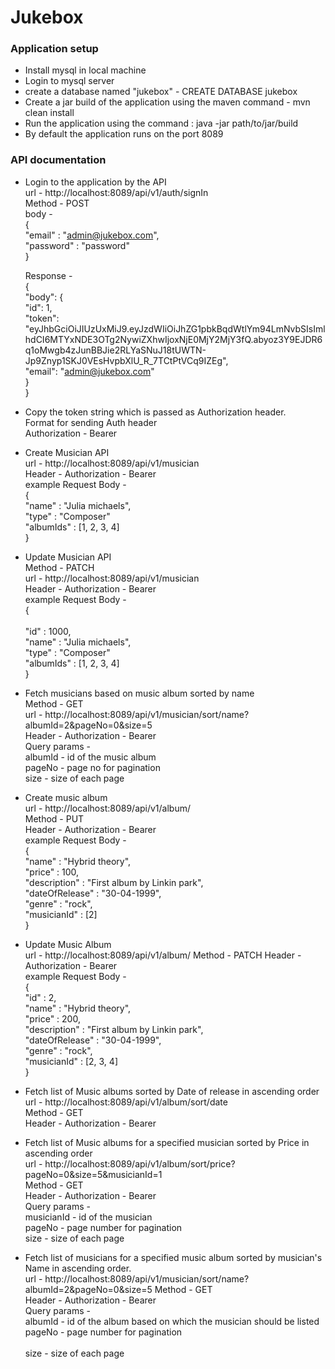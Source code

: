 # Jukebox

### Application setup

* Install mysql in local machine
* Login to mysql server
* create a database named "jukebox" - CREATE DATABASE jukebox
* Create a jar build of the application using the maven command - mvn clean install
* Run the application using the command : java -jar path/to/jar/build
* By default the application runs on the port 8089


### API documentation
* Login to the application by the API <br />
   url - http://localhost:8089/api/v1/auth/signIn <br />
   Method - POST <br />
   body - <br />
   {<br />
       "email" : "admin@jukebox.com",<br />
       "password" : "password"<br />
   }<br />
   
   Response - <br />
   {<br />
       "body": {<br />
           "id": 1,<br />
           "token": "eyJhbGciOiJIUzUxMiJ9.eyJzdWIiOiJhZG1pbkBqdWtlYm94LmNvbSIsImlhdCI6MTYxNDE3OTg2NywiZXhwIjoxNjE0MjY2MjY3fQ.abyoz3Y9EJDR6q1oMwgb4zJunBBJie2RLYaSNuJ18tUWTN-Jp9Znyp1SKJ0VEsHvpbXlU_R_7TCtPtVCq9IZEg",<br />
           "email": "admin@jukebox.com"<br />
       }<br />
   }<br />
   
* Copy the token string which is passed as Authorization header. <br />
  Format for sending Auth header <br />
  Authorization - Bearer <token><br />
  
* Create Musician API <br />
  url - http://localhost:8089/api/v1/musician <br />
  Header - Authorization - Bearer <token> <br />
  example Request Body - <br />
  {<br />
      "name" : "Julia michaels",<br />
      "type" : "Composer"<br />
      "albumIds" : [1, 2, 3, 4]<br />
  }<br />
* Update Musician API <br />
  Method - PATCH <br />
  url - http://localhost:8089/api/v1/musician <br />
  Header - Authorization - Bearer <token> <br />
  example Request Body - <br />
  {   <br />  
        "id" : 1000, <br />
        "name" : "Julia michaels",<br />
        "type" : "Composer"<br />
        "albumIds" : [1, 2, 3, 4]<br />
   }<br />
* Fetch musicians based on music album sorted by name<br />
  Method - GET<br />
  url - http://localhost:8089/api/v1/musician/sort/name?albumId=2&pageNo=0&size=5<br />
  Header - Authorization - Bearer <token> <br />
  Query params -<br />
  albumId - id of the music album<br />
  pageNo - page no for pagination<br />
  size - size of each page<br />
  
* Create music album <br />
  url - http://localhost:8089/api/v1/album/<br />
  Method - PUT<br />
  Header - Authorization - Bearer <token> <br />
  example Request Body - <br />
  {<br />
      "name" : "Hybrid theory",<br />
      "price" : 100,<br />
      "description" : "First album by Linkin park",<br />
      "dateOfRelease" : "30-04-1999",<br />
      "genre" : "rock",<br />
      "musicianId" : [2]<br />
  }<br />
  
* Update Music Album <br />
  url - http://localhost:8089/api/v1/album/
  Method - PATCH
  Header - Authorization - Bearer <token> <br />
  example Request Body - <br />
  {<br />
      "id" : 2,<br />
      "name" : "Hybrid theory",<br />
      "price" : 200,<br />
      "description" : "First album by Linkin park",<br />
      "dateOfRelease" : "30-04-1999",<br />
      "genre" : "rock",<br />
      "musicianId" : [2, 3, 4]<br />
  }<br />
  
* Fetch list of Music albums sorted by Date of release in ascending order<br />
  url - http://localhost:8089/api/v1/album/sort/date<br />
  Method - GET<br />
  Header - Authorization - Bearer <token> <br />
 
* Fetch list of Music albums for a specified musician sorted by Price in
  ascending order<br />
  url - http://localhost:8089/api/v1/album/sort/price?pageNo=0&size=5&musicianId=1<br />
  Method - GET<br />
  Header - Authorization - Bearer <token> <br />
  Query params -<br />
  musicianId - id of the musician <br />
  pageNo -  page number for pagination<br />
  size -  size of each page<br />
  
* Fetch list of musicians for a specified music album sorted by musician's
  Name in ascending order.<br />
  url - http://localhost:8089/api/v1/musician/sort/name?albumId=2&pageNo=0&size=5
  Method - GET<br />
  Header - Authorization - Bearer <token> <br />
  Query params - <br />
  albumId - id of the album based on which the musician should be listed<br />
  pageNo -  page number for pagination<br /><br />
  size -  size of each page<br /><br />